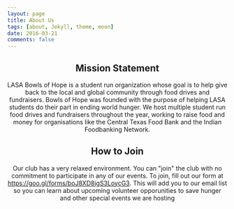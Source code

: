 ```yaml
---
layout: page
title: About Us
tags: [about, Jekyll, theme, moon]
date: 2016-03-21
comments: false
---
```

    
<center><Bowls of Hope is a Club at LASA High School.</center>

## Mission Statement
LASA Bowls of Hope is a student run organization whose goal is to help give back to the local and global community through food drives and fundraisers. Bowls of Hope was founded with the purpose of helping LASA students do their part in ending world hunger. We host multiple student run food drives and fundraisers throughout the year, working to raise food and money for organisations like the Central Texas Food Bank and the Indian Foodbanking Network. 

## How to Join
Our club has a very relaxed environment. You can "join" the club with no commitment to participate in any of our events. To join, fill out our form at https://goo.gl/forms/boJ8XD8igS3LoycG3. This will add you to our email list so you can learn about upcoming volunteer opporunities to save hunger and other special events we are hosting
